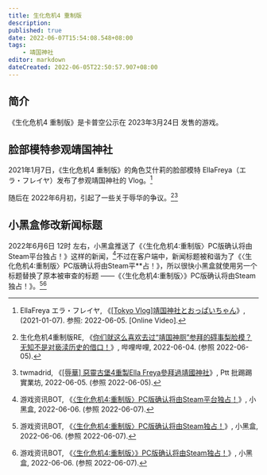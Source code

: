 ```yaml
---
title: 生化危机4 重制版
description:
published: true
date: 2022-06-07T15:54:08.548+08:00
tags:
    - 靖国神社
editor: markdown
dateCreated: 2022-06-05T22:50:57.907+08:00
---
```


## 简介

《生化危机4 重制版》是卡普空公示在 2023年3月24日 发售的游戏。

## 脸部模特参观靖国神社

2021年1月7日，《生化危机4 重制版》的角色艾什莉的脸部模特 EllaFreya（エラ・フレイヤ）发布了参观靖国神社的 Vlog。[^P_tLaaZvZ4s]

[^P_tLaaZvZ4s]: EllaFreya エラ・フレイヤ, 《[[Tokyo Vlog]靖国神社とおっぱいちゃん](https://archive.ph/2eWcx "https://www.youtube.com/watch?v=P_tLaaZvZ4s")》, (2021-01-07). 参照: 2022-06-05. [Online Video].

随后在 2022年6月初，引起了一些关于辱华的争议。[^7eOAW][^1654424250]

[^7eOAW]: 生化危机4重制版RE, 《[你们就这么喜欢去过“靖国神厕”参拜的碍事梨脸模？无知不是对亵渎历史的借口！](https://archive.ph/7eOAW "https://www.bilibili.com/video/BV1U5411Q7tf")》, 哔哩哔哩, 2022-06-04. (参照 2022-06-05).

[^1654424250]: twmadrid, 《[[辱華] 惡靈古堡4重製Ella Freya參拜過靖國神社](https://web.archive.org/web/20220605143635/https://www.ptt.cc/bbs/C_Chat/M.1654424250.A.533.html)》, Ptt 批踢踢實業坊, 2022-06-05. (参照 2022-06-05).

## 小黑盒修改新闻标题

2022年6月6日 12时 左右，小黑盒推送了《〈生化危机4:重制版〉PC版确认将由Steam平台独占！》这样的新闻，[^6447373]不过在客户端中，新闻标题被和谐为了《〈生化危机4:重制版〉PC版确认将由Steam平\*\*占！》，所以很快小黑盒就使用另一个标题替换了原本被审查的标题 ——《〈生化危机4:重制版〉》PC版确认将由Steam独占！》。[^2622584][^6448342]

[^6447373]: 游戏资讯BOT, 《[〈生化危机4:重制版〉PC版确认将由Steam平台独占！](https://web.archive.org/web/20220607065349/https://ujoy.net/topics/6447373)》, 小黑盒, 2022-06-06. (参照 2022-06-07).

[^2622584]: 游戏资讯BOT, 《[〈生化危机4:重制版〉PC版确认将由Steam独占！](https://web.archive.org/web/20220607065338/https://api.xiaoheihe.cn/maxnews/app/share/detail/2622584)》, 小黑盒, 2022-06-06. (参照 2022-06-07).
[^6448342]: 游戏资讯BOT, 《[〈生化危机4:重制版〉》PC版确认将由Steam独占！](https://web.archive.org/web/20220607065459/https://ujoy.net/topics/6448342)》, 小黑盒, 2022-06-06. (参照 2022-06-07).

